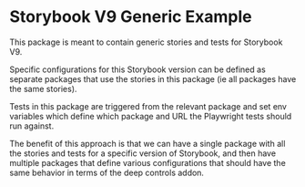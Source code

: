 # Storybook V9 Generic Example

This package is meant to contain generic stories and tests for Storybook V9.

Specific configurations for this Storybook version can be defined as separate packages that use the stories in this package (ie all packages have the same stories).

Tests in this package are triggered from the relevant package and set env variables which define which package and URL the Playwright tests should run against.

The benefit of this approach is that we can have a single package with all the stories and tests for a specific version of Storybook, and then have multiple packages that define various configurations that should have the same behavior in terms of the deep controls addon.
